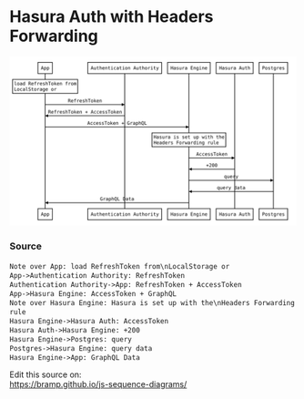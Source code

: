 # Hasura Auth with Headers Forwarding

![hasura-auth-headers](./hasura-auth-headers.svg)

### Source

```
Note over App: load RefreshToken from\nLocalStorage or
App->Authentication Authority: RefreshToken
Authentication Authority->App: RefreshToken + AccessToken
App->Hasura Engine: AccessToken + GraphQL
Note over Hasura Engine: Hasura is set up with the\nHeaders Forwarding rule
Hasura Engine->Hasura Auth: AccessToken
Hasura Auth->Hasura Engine: +200
Hasura Engine->Postgres: query
Postgres->Hasura Engine: query data
Hasura Engine->App: GraphQL Data
```

Edit this source on:  
https://bramp.github.io/js-sequence-diagrams/
